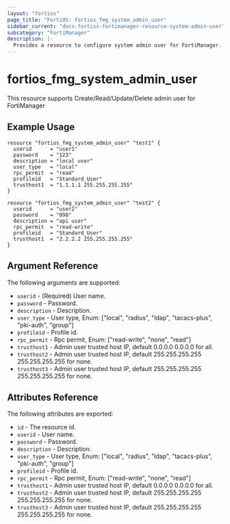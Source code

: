 ```yaml
---
layout: "fortios"
page_title: "FortiOS: fortios_fmg_system_admin_user"
sidebar_current: "docs-fortios-fortimanager-resource-system-admin-user"
subcategory: "FortiManager"
description: |-
  Provides a resource to configure system admin user for FortiManager.
---
```


# fortios_fmg_system_admin_user
This resource supports Create/Read/Update/Delete admin user for FortiManager

## Example Usage
```hcl
resource "fortios_fmg_system_admin_user" "test1" {
  userid      = "user1"
  password    = "123"
  description = "local user"
  user_type   = "local"
  rpc_permit  = "read"
  profileid   = "Standard_User"
  trusthost1  = "1.1.1.1 255.255.255.255"
}

resource "fortios_fmg_system_admin_user" "test2" {
  userid      = "user2"
  password    = "098"
  description = "api user"
  rpc_permit  = "read-write"
  profileid   = "Standard_User"
  trusthost1  = "2.2.2.2 255.255.255.255"
}
```

## Argument Reference
The following arguments are supported:

* `userid` - (Required) User name.
* `password` - Password.
* `description` - Description.
* `user_type` - User type, Enum: ["local", "radius", "ldap", "tacacs-plus", "pki-auth", "group"]
* `profileid` - Profile id.
* `rpc_permit` - Rpc permit, Enum: ["read-write", "none", "read"]
* `trusthost1` - Admin user trusted host IP, default 0.0.0.0 0.0.0.0 for all.
* `trusthost2` - Admin user trusted host IP, default 255.255.255.255 255.255.255.255 for none.
* `trusthost3` - Admin user trusted host IP, default 255.255.255.255 255.255.255.255 for none.

## Attributes Reference
The following attributes are exported:

* `id` - The resource id.
* `userid` - User name.
* `password` - Password.
* `description` - Description.
* `user_type` - User type, Enum: ["local", "radius", "ldap", "tacacs-plus", "pki-auth", "group"]
* `profileid` - Profile id.
* `rpc_permit` - Rpc permit, Enum: ["read-write", "none", "read"]
* `trusthost1` - Admin user trusted host IP, default 0.0.0.0 0.0.0.0 for all.
* `trusthost2` - Admin user trusted host IP, default 255.255.255.255 255.255.255.255 for none.
* `trusthost3` - Admin user trusted host IP, default 255.255.255.255 255.255.255.255 for none.
